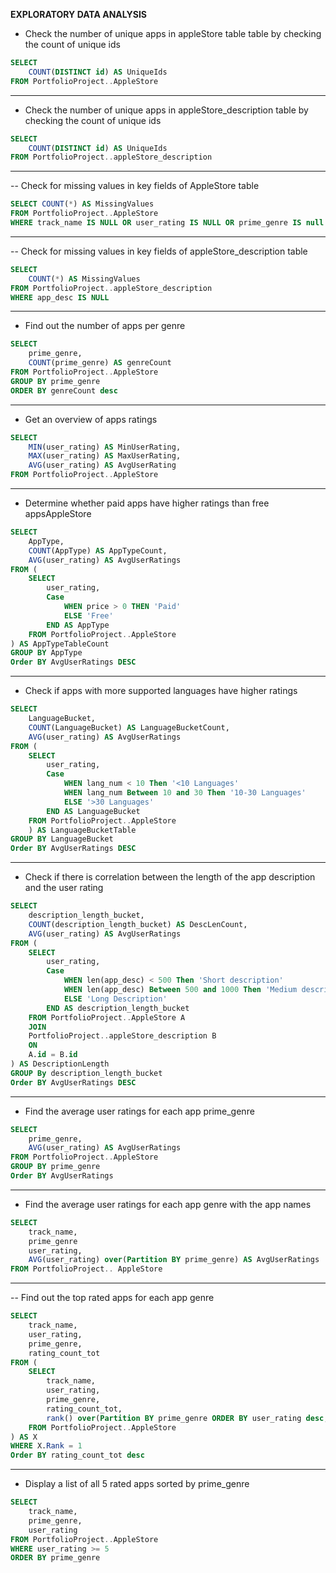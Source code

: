 **EXPLORATORY DATA ANALYSIS**

- Check the number of unique apps in appleStore table table by checking the count of unique ids

```sql
SELECT 
	COUNT(DISTINCT id) AS UniqueIds
FROM PortfolioProject..AppleStore
```

---

- Check the number of unique apps in appleStore_description table by checking the count of unique ids

```sql
SELECT 
	COUNT(DISTINCT id) AS UniqueIds
FROM PortfolioProject..appleStore_description
```

---

-- Check for missing values in key fields of AppleStore table

```sql
SELECT COUNT(*) AS MissingValues 
FROM PortfolioProject..AppleStore
WHERE track_name IS NULL OR user_rating IS NULL OR prime_genre IS null
```
---

-- Check for missing values in key fields of appleStore_description table

```sql
SELECT
	COUNT(*) AS MissingValues 
FROM PortfolioProject..appleStore_description 
WHERE app_desc IS NULL
```
---

- Find out the number of apps per genre

```sql
SELECT
	prime_genre,
	COUNT(prime_genre) AS genreCount
FROM PortfolioProject..AppleStore
GROUP BY prime_genre
ORDER BY genreCount desc
```

---

- Get an overview of apps ratings

```sql
SELECT 
	MIN(user_rating) AS MinUserRating,
	MAX(user_rating) AS MaxUserRating,
	AVG(user_rating) AS AvgUserRating
FROM PortfolioProject..AppleStore
```

---

- Determine whether paid apps have higher ratings than free appsAppleStore

```sql
SELECT 
	AppType,
	COUNT(AppType) AS AppTypeCount,
	AVG(user_rating) AS AvgUserRatings
FROM (
	SELECT 
		user_rating,
		Case
			WHEN price > 0 THEN 'Paid'
			ELSE 'Free'
		END AS AppType
	FROM PortfolioProject..AppleStore
) AS AppTypeTableCount
GROUP BY AppType
Order BY AvgUserRatings DESC
```

---

- Check if apps with more supported languages have higher ratings 

```sql
SELECT 
	LanguageBucket,
	COUNT(LanguageBucket) AS LanguageBucketCount,
	AVG(user_rating) AS AvgUserRatings
FROM (
	SELECT 
		user_rating,
		Case 
			WHEN lang_num < 10 Then '<10 Languages'
			WHEN lang_num Between 10 and 30 Then '10-30 Languages'
			ELSE '>30 Languages'
		END AS LanguageBucket 
	FROM PortfolioProject..AppleStore 
	) AS LanguageBucketTable 
GROUP BY LanguageBucket
Order BY AvgUserRatings DESC

```

---
- Check if there is correlation between the length of the app description and the user rating

```sql
SELECT 
	description_length_bucket,
	COUNT(description_length_bucket) AS DescLenCount,
	AVG(user_rating) AS AvgUserRatings
FROM (
	SELECT
		user_rating,
		Case
			WHEN len(app_desc) < 500 Then 'Short description'
			WHEN len(app_desc) Between 500 and 1000 Then 'Medium description'
			ELSE 'Long Description'
		END AS description_length_bucket
	FROM PortfolioProject..AppleStore A 
	JOIN 
	PortfolioProject..appleStore_description B
	ON 
	A.id = B.id
) AS DescriptionLength
GROUP By description_length_bucket
Order BY AvgUserRatings DESC
```
---

- Find the average user ratings for each app prime_genre

```sql
SELECT 
	prime_genre,
	AVG(user_rating) AS AvgUserRatings
FROM PortfolioProject..AppleStore 
GROUP BY prime_genre
Order BY AvgUserRatings
```
---

- Find the average user ratings for each app genre with the app names

```sql
SELECT 
	track_name,
	prime_genre
	user_rating,
	AVG(user_rating) over(Partition BY prime_genre) AS AvgUserRatings
FROM PortfolioProject.. AppleStore 
```
---

-- Find out the top rated apps for each app genre

```sql
SELECT 
	track_name,
	user_rating,
	prime_genre,
	rating_count_tot
FROM (
	SELECT 
		track_name,
		user_rating,
		prime_genre,
		rating_count_tot,
		rank() over(Partition BY prime_genre ORDER BY user_rating desc, rating_count_tot desc) AS Rank
	FROM PortfolioProject..AppleStore
) AS X
WHERE X.Rank = 1
Order BY rating_count_tot desc
```
---

- Display a list of all 5 rated apps sorted by prime_genre

```sql
SELECT 
    track_name,
    prime_genre,
    user_rating
FROM PortfolioProject..AppleStore
WHERE user_rating >= 5
ORDER BY prime_genre 
```


    
    
